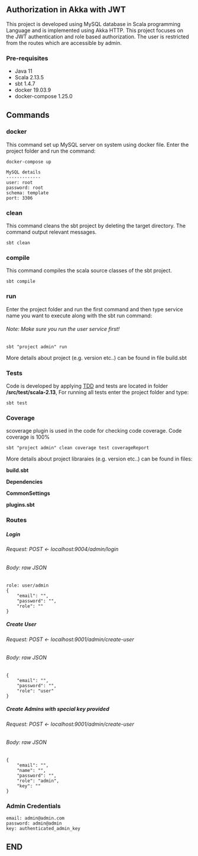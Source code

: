 ## Authorization in Akka with JWT

This project is developed using MySQL database in Scala programming Language and is implemented using Akka HTTP. This project focuses on the JWT authentication and role based authorization. The user is restricted from the routes which are accessible by admin.

### Pre-requisites

* Java 11
* Scala 2.13.5
* sbt 1.4.7
* docker 19.03.9
* docker-compose 1.25.0

## Commands

### docker

This command set up MySQL server on system using docker file.
Enter the project folder and run the  command:
````
docker-compose up

MySQL details
-------------
user: root
password: root
schema: template
port: 3306
````

### clean

This command cleans the sbt project by deleting the target directory. The command output relevant messages.
````
sbt clean
````

### compile

This command compiles the scala source classes of the sbt project.
````
sbt compile
````
### run

Enter the project folder and run the first command and then type service name you want to execute along with the sbt run command:
###### Note: Make sure you run the user service first!
````
sbt "project admin" run
````
More details about project (e.g. version etc..) can be found in file build.sbt


### Tests

Code is developed by applying [TDD](https://en.wikipedia.org/wiki/Test-driven_development) and tests are located in
folder **/src/test/scala-2.13**,  For running all tests enter the project folder and type:

 ```
 sbt test
 ```

### Coverage

scoverage plugin is used in the code for checking code coverage. Code coverage is 100%


 ```
 sbt "project admin" clean coverage test coverageReport
 ```

More details about project libraraies (e.g. version etc..) can be found in files:

**build.sbt**

**Dependencies**

**CommonSettings**

**plugins.sbt**


### Routes

##### Login
###### Request: POST <- localhost:9004/admin/login
###### Body: raw JSON
````
role: user/admin
{
    "email": "",
    "password": "",
    "role": ""
}
````
##### Create User
###### Request: POST <- localhost:9001/admin/create-user
###### Body: raw JSON
````
{
    "email": "",
    "password": "",
    "role": "user"
}
````
##### Create Admins with special key provided
###### Request: POST <- localhost:9001/admin/create-user
###### Body: raw JSON
````
{
    "email": "",
    "name": "",
    "password": "",
    "role": "admin",
    "key": ""
}
````


### Admin Credentials
````
email: admin@admin.com
password: admin@admin
key: authenticated_admin_key
````

## END
